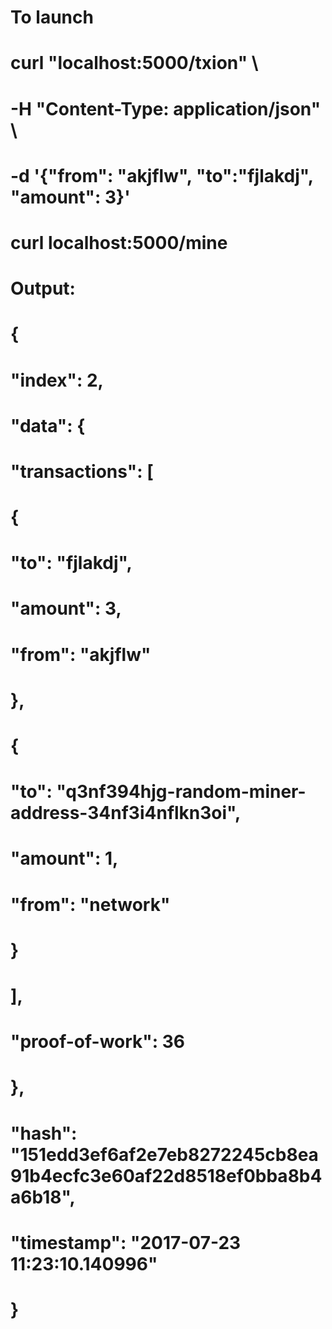 # To launch
# curl "localhost:5000/txion" \
#      -H "Content-Type: application/json" \
#      -d '{"from": "akjflw", "to":"fjlakdj", "amount": 3}'
     
# curl localhost:5000/mine
# Output:
# {
#   "index": 2,
#   "data": {
#     "transactions": [
#       {
#         "to": "fjlakdj",
#         "amount": 3,
#         "from": "akjflw"
#       },
#       {
#         "to": "q3nf394hjg-random-miner-address-34nf3i4nflkn3oi",
#         "amount": 1,
#         "from": "network"
#       }
#     ],
#     "proof-of-work": 36
#   },
#   "hash": "151edd3ef6af2e7eb8272245cb8ea91b4ecfc3e60af22d8518ef0bba8b4a6b18",
#   "timestamp": "2017-07-23 11:23:10.140996"
# }
